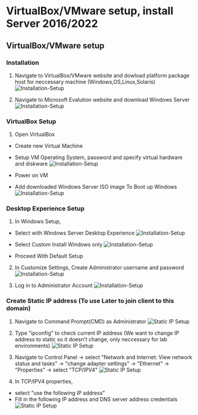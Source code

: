 # VirtualBox/VMware setup, install Server 2016/2022

## VirtualBox/VMware setup

### Installation

1. Navigate to VirtualBox/VMware website and dowload platform package host for neccessary machine (Windows,OS,Linux,Solaris)
![Installation-Setup](./screenshots/setup-install.png)

2. Navigate to Microsoft Evalution website and download Windows Server
![Installation-Setup](./screenshots/setup-install-2.png)

### VirtualBox Setup

1. Open VirtualBox
- Create new Virtual Machine
- Setup VM Operating System, password and specify virtual hardware and diskware
![Installation-Setup](./screenshots/setup-install-3.png)

- Power on VM
- Add downloaded Windows Server ISO image To Boot up Windows
![Installation-Setup](./screenshots/setup-install-4.png)


### Desktop Experience Setup

1. In Windows Setup,
- Select with Windows Server Desktop Experience
![Installation-Setup](./screenshots/setup-install-5.png)

- Select Custom Install Windows only
![Installation-Setup](./screenshots/setup-install-6.png) 

- Proceed With Default Setup

2. In Customize Settings, Create Administrator username and password
![Installation-Setup](./screenshots/setup-install-7.png)

3. Log in to Administrator Account
![Installation-Setup](./screenshots/setup-install-8.png)

### Create Static IP address (To use Later to join client to this domain)

1. Navigate to Command Prompt(CMD) as Administrator
![Static IP Setup](./screenshots/static-ip-setup.png)

2. Type "ipconfig" to check current IP address (We want to change IP address to static so it doesn't change, only neccessary for lab environments)
![Static IP Setup](./screenshots/static-ip-setup-2.png)

3. Navigate to Control Panel -> select "Network and Internet: View network status and tasks" -> "change adapter settings" -> "Ethernet" -> "Properties" -> select "TCP/IPV4"
![Static IP Setup](./screenshots/static-ip-setup-3.png)

4. In TCP/IPV4 properties,
- select "use the following IP address"
- Fill in the following IP address and DNS server address credentials
![Static IP Setup](./screenshots/static-ip-setup-4.png)

